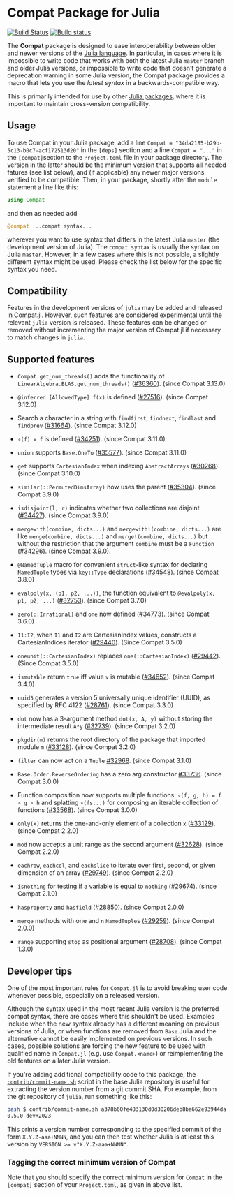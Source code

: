 # Compat Package for Julia

[![Build Status](https://travis-ci.org/JuliaLang/Compat.jl.svg?branch=master)](https://travis-ci.org/JuliaLang/Compat.jl)
[![Build status](https://ci.appveyor.com/api/projects/status/github/JuliaLang/Compat.jl?branch=master)](https://ci.appveyor.com/project/quinnj/compat-jl/branch/master)

The **Compat** package is designed to ease interoperability between
older and newer versions of the [Julia
language](http://julialang.org/).  In particular, in cases where it is
impossible to write code that works with both the latest Julia
`master` branch and older Julia versions, or impossible to write code
that doesn't generate a deprecation warning in some Julia version, the
Compat package provides a macro that lets you use the *latest syntax*
in a backwards-compatible way.

This is primarily intended for use by other [Julia
packages](https://julialang.github.io/Pkg.jl/v1/creating-packages/), where
it is important to maintain cross-version compatibility.

## Usage

To use Compat in your Julia package, add a line
`Compat = "34da2185-b29b-5c13-b0c7-acf172513d20"` in the `[deps]` section
and a line `Compat = "..."` in the `[compat]`section to the `Project.toml` file
in your package directory. The version in the latter should be the minimum
version that supports all needed fatures (see list below), and (if applicable)
any newer major versions verified to be compatible. Then, in your package,
shortly after the `module` statement a line like this:

```julia
using Compat
```

and then as needed add

```julia
@compat ...compat syntax...
```

wherever you want to use syntax that differs in the latest Julia
`master` (the development version of Julia). The `compat syntax` is usually
the syntax on Julia `master`. However, in a few cases where this is not possible,
a slightly different syntax might be used.
Please check the list below for the specific syntax you need.

## Compatibility

Features in the development versions of `julia` may be added and released in
Compat.jl.  However, such features are considered experimental until the
relevant `julia` version is released.  These features can be changed or removed
without incrementing the major version of Compat.jl if necessary to match
changes in `julia`.

## Supported features

* `Compat.get_num_threads()` adds the functionality of  `LinearAlgebra.BLAS.get_num_threads()` ([#36360]). (since Compat 3.13.0)

* `@inferred [AllowedType] f(x)` is defined ([#27516]). (since Compat 3.12.0)

* Search a character in a string with `findfirst`, `findnext`, `findlast` and `findprev` ([#31664]). (since Compat 3.12.0)

* `∘(f) = f` is defined ([#34251]). (since Compat 3.11.0)

* `union` supports `Base.OneTo` ([#35577]). (since Compat 3.11.0)

* `get` supports `CartesianIndex` when indexing `AbstractArrays` ([#30268]). (since Compat 3.10.0)

* `similar(::PermutedDimsArray)` now uses the parent ([#35304]). (since Compat 3.9.0)

* `isdisjoint(l, r)` indicates whether two collections are disjoint ([#34427]). (since Compat 3.9.0)

* `mergewith(combine, dicts...)` and `mergewith!(combine, dicts...)` are like
  `merge(combine, dicts...)` and `merge!(combine, dicts...)` but without the restriction
  that the argument `combine` must be a `Function` ([#34296]). (since Compat 3.9.0).

* `@NamedTuple` macro for convenient `struct`-like syntax for declaring
`NamedTuple` types via `key::Type` declarations ([#34548]). (since Compat 3.8.0)

* `evalpoly(x, (p1, p2, ...))`, the function equivalent to `@evalpoly(x, p1, p2, ...)`
  ([#32753]). (since Compat 3.7.0)

* `zero(::Irrational)` and `one` now defined ([#34773]). (since Compat 3.6.0)

* `I1:I2`, when `I1` and `I2` are CartesianIndex values, constructs a CartesianIndices
  iterator ([#29440]). (Since Compat 3.5.0)

* `oneunit(::CartesianIndex)` replaces `one(::CartesianIndex)` ([#29442]). (Since Compat 3.5.0)

* `ismutable` return `true` iff value `v` is mutable ([#34652]). (since Compat 3.4.0)

* `uuid5` generates a version 5 universally unique identifier (UUID), as specified by RFC 4122 ([#28761]). (since Compat 3.3.0)

* `dot` now has a 3-argument method `dot(x, A, y)` without storing the intermediate result `A*y` ([#32739]). (since Compat 3.2.0)

* `pkgdir(m)` returns the root directory of the package that imported module `m` ([#33128]). (since Compat 3.2.0)

* `filter` can now act on a `Tuple` [#32968]. (since Compat 3.1.0)

* `Base.Order.ReverseOrdering` has a zero arg constructor [#33736]. (since Compat 3.0.0)

* Function composition now supports multiple functions: `∘(f, g, h) = f ∘ g ∘ h`
  and splatting `∘(fs...)` for composing an iterable collection of functions ([#33568]).  (since Compat 3.0.0)

* `only(x)` returns the one-and-only element of a collection `x` ([#33129]). (since Compat 2.2.0)

* `mod` now accepts a unit range as the second argument ([#32628]). (since Compat 2.2.0)

* `eachrow`, `eachcol`, and `eachslice` to iterate over first, second, or given dimension
  of an array ([#29749]). (since Compat 2.2.0)

* `isnothing` for testing if a variable is equal to `nothing` ([#29674]).  (since Compat 2.1.0)

* `hasproperty` and `hasfield` ([#28850]).  (since Compat 2.0.0)

* `merge` methods with one and `n` `NamedTuple`s ([#29259]). (since Compat 2.0.0)

* `range` supporting `stop` as positional argument ([#28708]). (since Compat 1.3.0)


## Developer tips

One of the most important rules for `Compat.jl` is to avoid breaking user code
whenever possible, especially on a released version.

Although the syntax used in the most recent Julia version
is the preferred compat syntax, there are cases where this shouldn't be used.
Examples include when the new syntax already has a different meaning
on previous versions of Julia, or when functions are removed from `Base`
Julia and the alternative cannot be easily implemented on previous versions.
In such cases, possible solutions are forcing the new feature to be used with
qualified name in `Compat.jl` (e.g. use `Compat.<name>`) or
reimplementing the old features on a later Julia version.

If you're adding additional compatibility code to this package, the [`contrib/commit-name.sh`](https://github.com/JuliaLang/julia/blob/master/contrib/commit-name.sh) script in the base Julia repository is useful for extracting the version number from a git commit SHA. For example, from the git repository of `julia`, run something like this:

```sh
bash $ contrib/commit-name.sh a378b60fe483130d0d30206deb8ba662e93944da
0.5.0-dev+2023
```

This prints a version number corresponding to the specified commit of the form
`X.Y.Z-aaa+NNNN`, and you can then test whether Julia
is at least this version by `VERSION >= v"X.Y.Z-aaa+NNNN"`.

### Tagging the correct minimum version of Compat

Note that you should specify the correct minimum version for `Compat` in the
`[compat]` section of your `Project.toml`, as given in above list.

[#28708]: https://github.com/JuliaLang/julia/issues/28708
[#28761]: https://github.com/JuliaLang/julia/issues/28761
[#28850]: https://github.com/JuliaLang/julia/issues/28850
[#29259]: https://github.com/JuliaLang/julia/issues/29259
[#29440]: https://github.com/JuliaLang/julia/issues/29440
[#29442]: https://github.com/JuliaLang/julia/issues/29442
[#29674]: https://github.com/JuliaLang/julia/issues/29674
[#29749]: https://github.com/JuliaLang/julia/issues/29749
[#31664]: https://github.com/JuliaLang/julia/issues/31664
[#32628]: https://github.com/JuliaLang/julia/issues/32628
[#32739]: https://github.com/JuliaLang/julia/issues/32739
[#32753]: https://github.com/JuliaLang/julia/issues/32753
[#32968]: https://github.com/JuliaLang/julia/issues/32968
[#33128]: https://github.com/JuliaLang/julia/issues/33128
[#33129]: https://github.com/JuliaLang/julia/issues/33129
[#33568]: https://github.com/JuliaLang/julia/issues/33568
[#33736]: https://github.com/JuliaLang/julia/issues/33736
[#34296]: https://github.com/JuliaLang/julia/issues/34296
[#34427]: https://github.com/JuliaLang/julia/issues/34427
[#34548]: https://github.com/JuliaLang/julia/issues/34548
[#34652]: https://github.com/JuliaLang/julia/issues/34652
[#34773]: https://github.com/JuliaLang/julia/issues/34773
[#35304]: https://github.com/JuliaLang/julia/pull/35304
[#30268]: https://github.com/JuliaLang/julia/pull/30268
[#34251]: https://github.com/JuliaLang/julia/pull/34251
[#35577]: https://github.com/JuliaLang/julia/pull/35577
[#27516]: https://github.com/JuliaLang/julia/pull/27516
[#36360]: https://github.com/JuliaLang/julia/pull/36360
